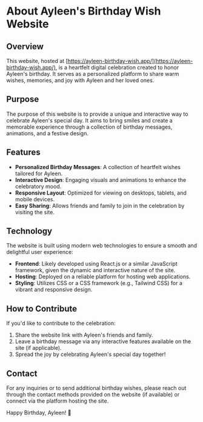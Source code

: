 # About Ayleen's Birthday Wish Website

## Overview
This website, hosted at [https://ayleen-birthday-wish.app/](https://ayleen-birthday-wish.app/), is a heartfelt digital celebration created to honor Ayleen's birthday. It serves as a personalized platform to share warm wishes, memories, and joy with Ayleen and her loved ones.

## Purpose
The purpose of this website is to provide a unique and interactive way to celebrate Ayleen's special day. It aims to bring smiles and create a memorable experience through a collection of birthday messages, animations, and a festive design.

## Features
- **Personalized Birthday Messages**: A collection of heartfelt wishes tailored for Ayleen.
- **Interactive Design**: Engaging visuals and animations to enhance the celebratory mood.
- **Responsive Layout**: Optimized for viewing on desktops, tablets, and mobile devices.
- **Easy Sharing**: Allows friends and family to join in the celebration by visiting the site.

## Technology
The website is built using modern web technologies to ensure a smooth and delightful user experience:
- **Frontend**: Likely developed using React.js or a similar JavaScript framework, given the dynamic and interactive nature of the site.
- **Hosting**: Deployed on a reliable platform for hosting web applications.
- **Styling**: Utilizes CSS or a CSS framework (e.g., Tailwind CSS) for a vibrant and responsive design.

## How to Contribute
If you'd like to contribute to the celebration:
1. Share the website link with Ayleen's friends and family.
2. Leave a birthday message via any interactive features available on the site (if applicable).
3. Spread the joy by celebrating Ayleen's special day together!

## Contact
For any inquiries or to send additional birthday wishes, please reach out through the contact methods provided on the website (if available) or connect via the platform hosting the site.

Happy Birthday, Ayleen! 🎉

